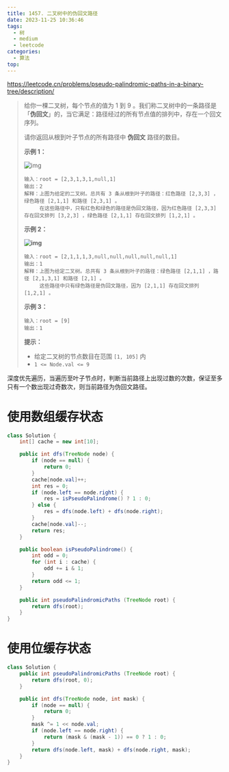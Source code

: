 ```yaml
---
title: 1457. 二叉树中的伪回文路径
date: 2023-11-25 10:36:46
tags:
  - 树
  - medium
  - leetcode
categories:
  - 算法
top:
---
```


https://leetcode.cn/problems/pseudo-palindromic-paths-in-a-binary-tree/description/

<!-- more -->

> 给你一棵二叉树，每个节点的值为 1 到 9 。我们称二叉树中的一条路径是 「**伪回文**」的，当它满足：路径经过的所有节点值的排列中，存在一个回文序列。
>
> 请你返回从根到叶子节点的所有路径中 **伪回文** 路径的数目。
>
>  
>
> **示例 1：**
>
> ![img](https://assets.leetcode-cn.com/aliyun-lc-upload/uploads/2020/05/23/palindromic_paths_1.png)
>
> ```
> 输入：root = [2,3,1,3,1,null,1]
> 输出：2 
> 解释：上图为给定的二叉树。总共有 3 条从根到叶子的路径：红色路径 [2,3,3] ，绿色路径 [2,1,1] 和路径 [2,3,1] 。
>      在这些路径中，只有红色和绿色的路径是伪回文路径，因为红色路径 [2,3,3] 存在回文排列 [3,2,3] ，绿色路径 [2,1,1] 存在回文排列 [1,2,1] 。
> ```
>
> **示例 2：**
>
> **![img](https://assets.leetcode-cn.com/aliyun-lc-upload/uploads/2020/05/23/palindromic_paths_2.png)**
>
> ```
> 输入：root = [2,1,1,1,3,null,null,null,null,null,1]
> 输出：1 
> 解释：上图为给定二叉树。总共有 3 条从根到叶子的路径：绿色路径 [2,1,1] ，路径 [2,1,3,1] 和路径 [2,1] 。
>      这些路径中只有绿色路径是伪回文路径，因为 [2,1,1] 存在回文排列 [1,2,1] 。
> ```
>
> **示例 3：**
>
> ```
> 输入：root = [9]
> 输出：1
> ```
>
>  
>
> **提示：**
>
> - 给定二叉树的节点数目在范围 `[1, 105]` 内
> - `1 <= Node.val <= 9`

深度优先遍历，当遍历至叶子节点时，判断当前路径上出现过数的次数，保证至多只有一个数出现过奇数次，则当前路径为伪回文路径。

# 使用数组缓存状态

```java
class Solution {
    int[] cache = new int[10];

    public int dfs(TreeNode node) {
        if (node == null) {
            return 0;
        }
        cache[node.val]++;
        int res = 0;
        if (node.left == node.right) {
            res = isPseudoPalindrome() ? 1 : 0;
        } else {
            res = dfs(node.left) + dfs(node.right);
        }
        cache[node.val]--;
        return res;
    }

    public boolean isPseudoPalindrome() {
        int odd = 0;
        for (int i : cache) {
            odd += i & 1;
        }
        return odd <= 1;
    }

    public int pseudoPalindromicPaths (TreeNode root) {
        return dfs(root);
    }
}
```

# 使用位缓存状态

```java
class Solution {
    public int pseudoPalindromicPaths (TreeNode root) {
        return dfs(root, 0);
    }

    public int dfs(TreeNode node, int mask) {
        if (node == null) {
            return 0;
        }
        mask ^= 1 << node.val;
        if (node.left == node.right) {
            return (mask & (mask - 1)) == 0 ? 1 : 0;
        }
        return dfs(node.left, mask) + dfs(node.right, mask);
    }
}
```

